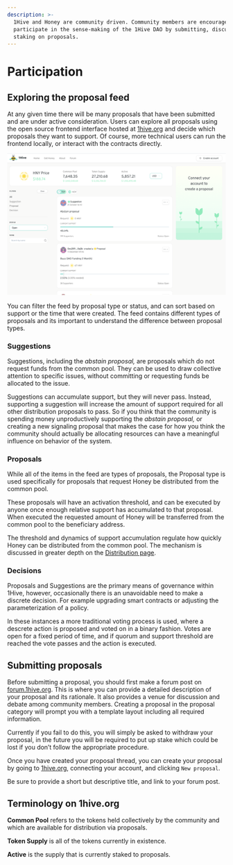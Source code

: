 ```yaml
---
description: >-
  1Hive and Honey are community driven. Community members are encouraged to
  participate in the sense-making of the 1Hive DAO by submitting, discussing and
  staking on proposals.
---
```


# Participation

## Exploring the proposal feed

At any given time there will be many proposals that have been submitted and are under active consideration. Users can explore all proposals using the open source frontend interface hosted at [1hive.org](https://1hive.org/#/home) and decide which proposals they want to support. Of course, more technical users can run the frontend locally, or interact with the contracts directly.

![Proposal Feed](<../../.gitbook/assets/image (1).png>)

You can filter the feed by proposal type or status, and can sort based on support or the time that were created. The feed contains different types of proposals and its important to understand the difference between proposal types.

### Suggestions

Suggestions, including the _abstain proposal,_ are proposals which do not request funds from the common pool. They can be used to draw collective attention to specific issues, without committing or requesting funds be allocated to the issue.

Suggestions can accumulate support, but they will never pass. Instead, supporting a suggestion will increase the amount of support required for all other distribution proposals to pass. So if you think that the community is spending money unproductively supporting the _abstain proposal,_ or creating a new signaling proposal that makes the case for how you think the community should actually be allocating resources can have a meaningful influence on behavior of the system.

### Proposals

While all of the items in the feed are types of proposals, the Proposal type is used specifically for proposals that request Honey be distributed from the common pool.

These proposals will have an activation threshold, and can be executed by anyone once enough relative support has accumulated to that proposal. When executed the requested amount of Honey will be transferred from the common pool to the beneficiary address.

The threshold and dynamics of support accumulation regulate how quickly Honey can be distributed from the common pool. The mechanism is discussed in greater depth on the [Distribution page](distribution.md).

### Decisions

Proposals and Suggestions are the primary means of governance within 1Hive, however, occasionally there is an unavoidable need to make a discrete decision. For example upgrading smart contracts or adjusting the parameterization of a policy.

In these instances a more traditional voting process is used, where a descrete action is proposed and voted on in a binary fashion. Votes are open for a fixed period of time, and if quorum and support threshold are reached the vote passes and the action is executed.

## Submitting proposals

Before submitting a proposal, you should first make a forum post on [forum.1hive.org](https://forum.1hive.org). This is where you can provide a detailed description of your proposal and its rationale. It also provides a venue for discussion and debate among community members. Creating a proposal in the proposal category will prompt you with a template layout including all required information.

Currently if you fail to do this, you will simply be asked to withdraw your proposal, in the future you will be required to put up stake which could be lost if you don’t follow the appropriate procedure.

Once you have created your proposal thread, you can create your proposal by going to [1hive.org](https://github.com/1Hive/wiki/tree/96ea93911645dedd73c412f26ed9b7c1f6917e6b/projects/honey/www.1hive.org), connecting your account, and clicking `New proposal`.

Be sure to provide a short but descriptive title, and link to your forum post.

## **Terminology on 1hive.org**

**Common Pool** refers to the tokens held collectively by the community and which are available for distribution via proposals.

**Token Supply** is all of the tokens currently in existence.

**Active** is the supply that is currently staked to proposals.
